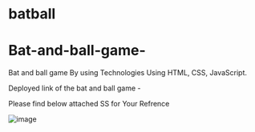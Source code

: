 # batball

# Bat-and-ball-game-
Bat and ball game By using Technologies Using HTML, CSS, JavaScript.



Deployed link of the bat and ball game - 

Please find below attached SS for Your Refrence 

![image](https://github.com/shubham5538/batball/assets/80771033/3f58ae47-8dfc-4077-9a03-2f9b77946a9a)

